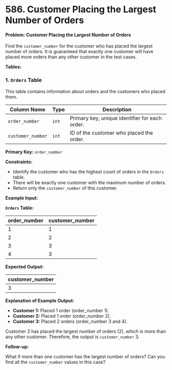 # 586. Customer Placing the Largest Number of Orders

#### Problem: Customer Placing the Largest Number of Orders

Find the `customer_number` for the customer who has placed the largest number of orders. It is guaranteed that exactly one customer will have placed more orders than any other customer in the test cases.

**Tables:**

### 1. `Orders` Table

This table contains information about orders and the customers who placed them.

| Column Name     | Type     | Description                                         |
| --------------- | -------- | --------------------------------------------------- |
| `order_number`    | `int`      | Primary key, unique identifier for each order.      |
| `customer_number` | `int`      | ID of the customer who placed the order.            |

**Primary Key:** `order_number`

**Constraints:**

*   Identify the customer who has the highest count of orders in the `Orders` table.
*   There will be exactly one customer with the maximum number of orders.
*   Return only the `customer_number` of this customer.

**Example Input:**

**`Orders` Table:**

| order\_number | customer\_number |
| ------------- | --------------- |
| 1           | 1               |
| 2           | 2               |
| 3           | 3               |
| 4           | 3               |

**Expected Output:**

| customer\_number |
| --------------- |
| 3               |

**Explanation of Example Output:**

*   **Customer 1:** Placed 1 order (order\_number 1).
*   **Customer 2:** Placed 1 order (order\_number 2).
*   **Customer 3:** Placed 2 orders (order\_number 3 and 4).

Customer 3 has placed the largest number of orders (2), which is more than any other customer. Therefore, the output is `customer_number` 3.

**Follow-up:**

What if more than one customer has the largest number of orders? Can you find all the `customer_number` values in this case?
